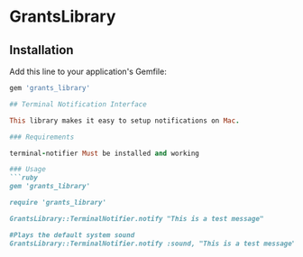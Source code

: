 # GrantsLibrary


## Installation

Add this line to your application's Gemfile:

```ruby
gem 'grants_library'

## Terminal Notification Interface

This library makes it easy to setup notifications on Mac.

### Requirements

terminal-notifier Must be installed and working

### Usage
```ruby
gem 'grants_library'

require 'grants_library'

GrantsLibrary::TerminalNotifier.notify "This is a test message"

#Plays the default system sound
GrantsLibrary::TerminalNotifier.notify :sound, "This is a test message"
```